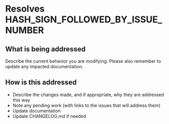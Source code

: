 # Resolves HASH_SIGN_FOLLOWED_BY_ISSUE_NUMBER

## What is being addressed

Describe the current behavior you are modifying. Please also remember to update any impacted documentation.

## How is this addressed

- Describe the changes made, and if appropriate, why they are addressed this way
- Note any pending work (with links to the issues that will address them)
- Update documentation
- Update CHANGELOG.md if needed
